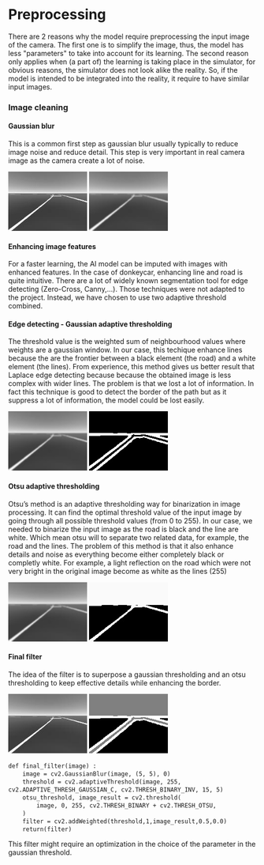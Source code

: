 # Preprocessing

There are 2 reasons why the model require preprocessing the input image of the camera. The first one is to simplify the image, thus, the model has less "parameters" to take into account for its learning. The second reason only applies when (a part of) the learning is taking place in the simulator, for obvious reasons, the simulator does not look alike the reality. So, if the model is intended to be integrated into the reality, it require to have similar input images. &#x20;

### Image cleaning

#### Gaussian blur

This is a common first step as gaussian blur usually typically to reduce image noise and reduce detail. This step is very important in real camera image as the camera create a lot of noise.

![Original img](img_example/example_ori.jpg.jpg)
![Gaussian blur](img_example/gaussian_blur.jpg)

#### Enhancing image features

For a faster learning, the AI model can be imputed with images with enhanced features. In the case of donkeycar, enhancing line and road is quite intuitive. There are a lot of widely known segmentation tool for edge detecting (Zero-Cross, Canny,...). Those techniques were not adapted to the project. Instead, we have chosen to use two adaptive threshold combined.&#x20;

#### Edge detecting - Gaussian adaptive thresholding

The threshold value is the weighted sum of neighbourhood values where weights are a gaussian window. In our case, this techique enhance lines because the are the frontier between a black element (the road) and a white element (the lines). From experience, this method gives us better result that Laplace edge detecting because because the obtained image is less complex with wider lines. The problem is that we lost a lot of information. In fact this technique is good to detect the border of the path but as it suppress a lot of information, the model could be lost easily.

![Gaussian blur](img_example/gaussian_blur.jpg)
![Gaussian thresholding](img_example/gaussian_threshold.jpg)

#### Otsu adaptive thresholding

Otsu’s method is an adaptive thresholding way for binarization in image processing. It can find the optimal threshold value of the input image by going through all possible threshold values (from 0 to 255). In our case, we needed to binarize the input image as the road is black and the line are white. Which mean otsu will to separate two related data, for example, the road and the lines. The problem of this method is that it also enhance details and noise as everything become either completely black or completly white. For example, a light reflection on the road which were not very bright in the original image become as white as the lines (255)

![Gaussian blur](img_example/gaussian_blur.jpg)
![Otsu thresholding](img_example/otsu_treshold.jpg)

#### Final filter

The idea of the filter is to superpose a gaussian thresholding and an otsu thresholding to keep effective details while enhancing the border.

![Original img](img_example/example_ori.jpg.jpg)
![Final filter](img_example/final_filter.jpg)

```
def final_filter(image) :
    image = cv2.GaussianBlur(image, (5, 5), 0)
    threshold = cv2.adaptiveThreshold(image, 255, cv2.ADAPTIVE_THRESH_GAUSSIAN_C, cv2.THRESH_BINARY_INV, 15, 5)
    otsu_threshold, image_result = cv2.threshold(
        image, 0, 255, cv2.THRESH_BINARY + cv2.THRESH_OTSU,
    )
    filter = cv2.addWeighted(threshold,1,image_result,0.5,0.0)
    return(filter)

```

This filter might require an optimization in the choice of the parameter in the gaussian threshold.





####
